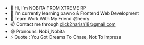 - 👋 Hi, I’m NOBITA FROM XTREME RP
- 🌱 I’m currently learning pawno & Frontend Web Development
- 💞️ Team Work With My Friend @henry
- 📫 Contact me through click2harish18@gmail.com
- 😄 Pronouns: Nobi_Nobita
- ⚡ Quote : You Got Dreams To Chase, Not To Impress

<!---
NOBITA-XTREME/NOBITA-XTREME is a ✨ special ✨ repository because its `README.md` (this file) appears on your GitHub profile.
You can click the Preview link to take a look at your changes.
--->
